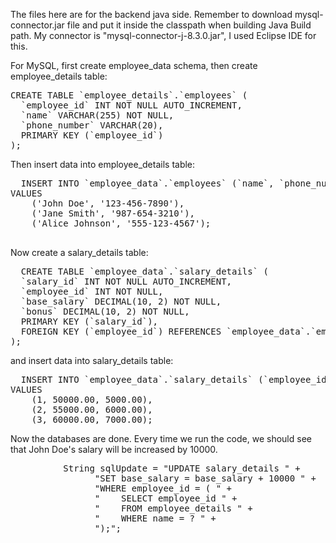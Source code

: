 The files here are for the backend java side. Remember to download mysql-connector.jar file and put it inside the classpath when building Java Build path. My connector is "mysql-connector-j-8.3.0.jar", I used Eclipse IDE for this.

For MySQL, first create employee_data schema, then create employee_details table:
<pre>
CREATE TABLE `employee_details`.`employees` (
  `employee_id` INT NOT NULL AUTO_INCREMENT,
  `name` VARCHAR(255) NOT NULL,
  `phone_number` VARCHAR(20),
  PRIMARY KEY (`employee_id`)
);
</pre>

Then insert data into employee_details table:
<pre>
  INSERT INTO `employee_data`.`employees` (`name`, `phone_number`)
VALUES
    ('John Doe', '123-456-7890'),
    ('Jane Smith', '987-654-3210'),
    ('Alice Johnson', '555-123-4567');

</pre>

Now create a salary_details table:
<pre>
  CREATE TABLE `employee_data`.`salary_details` (
  `salary_id` INT NOT NULL AUTO_INCREMENT,
  `employee_id` INT NOT NULL,
  `base_salary` DECIMAL(10, 2) NOT NULL,
  `bonus` DECIMAL(10, 2) NOT NULL,
  PRIMARY KEY (`salary_id`),
  FOREIGN KEY (`employee_id`) REFERENCES `employee_data`.`employees` (`employee_id`)
);
</pre>

and insert data into salary_details table:
<pre>
  INSERT INTO `employee_data`.`salary_details` (`employee_id`, `base_salary`, `bonus`)
VALUES
    (1, 50000.00, 5000.00), 
    (2, 55000.00, 6000.00),  
    (3, 60000.00, 7000.00);  
</pre>

Now the databases are done. Every time we run the code, we should see that John Doe's salary will be increased by 10000.
<pre>
          String sqlUpdate = "UPDATE salary_details " +
                "SET base_salary = base_salary + 10000 " +
                "WHERE employee_id = ( " +
                "    SELECT employee_id " +
                "    FROM employee_details " +
                "    WHERE name = ? " +
                ");";
</pre>
